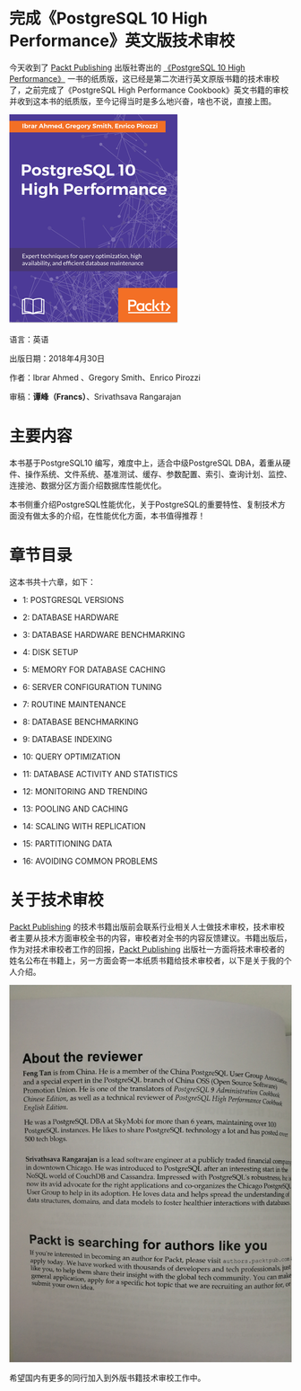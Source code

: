 ﻿完成《PostgreSQL 10 High Performance》英文版技术审校
====================

今天收到了 [Packt Publishing][1] 出版社寄出的 [《PostgreSQL 10 High Performance》][2] 一书的纸质版，这已经是第二次进行英文原版书籍的技术审校了，之前完成了《PostgreSQL High Performance Cookbook》英文书籍的审校并收到这本书的纸质版，至今记得当时是多么地兴奋，啥也不说，直接上图。

![alt text](/picture/PostgreSQL10_High_Performance.png )

语言：英语

出版日期：2018年4月30日

作者：Ibrar Ahmed 、Gregory Smith、Enrico Pirozzi 

审稿：**谭峰（Francs）**、Srivathsava Rangarajan


# 主要内容

本书基于PostgreSQL10 编写，难度中上，适合中级PostgreSQL DBA，着重从硬件、操作系统、文件系统、基准测试、缓存、参数配置、索引、查询计划、监控、连接池、数据分区方面介绍数据库性能优化。

本书侧重介绍PostgreSQL性能优化，关于PostgreSQL的重要特性、复制技术方面没有做太多的介绍，在性能优化方面，本书值得推荐！

# 章节目录

这本书共十六章，如下：

* 1: POSTGRESQL VERSIONS

* 2: DATABASE HARDWARE

* 3: DATABASE HARDWARE BENCHMARKING

* 4: DISK SETUP

* 5: MEMORY FOR DATABASE CACHING

* 6: SERVER CONFIGURATION TUNING

* 7: ROUTINE MAINTENANCE

* 8: DATABASE BENCHMARKING

* 9: DATABASE INDEXING

* 10: QUERY OPTIMIZATION

* 11: DATABASE ACTIVITY AND STATISTICS

* 12: MONITORING AND TRENDING

* 13: POOLING AND CACHING

* 14: SCALING WITH REPLICATION

* 15: PARTITIONING DATA

* 16: AVOIDING COMMON PROBLEMS


# 关于技术审校

[Packt Publishing][1] 的技术书籍出版前会联系行业相关人士做技术审校，技术审校者主要从技术方面审校全书的内容，审校者对全书的内容反馈建议。书籍出版后，作为对技术审校者工作的回报，[Packt Publishing][1] 出版社一方面将技术审校者的姓名公布在书籍上，另一方面会寄一本纸质书籍给技术审校者，以下是关于我的个人介绍。

![alt text](/picture/reveiew_good.jpg )

希望国内有更多的同行加入到外版书籍技术审校工作中。

[1]:https://www.packtpub.com/
[2]:https://github.com/francs/PostgreSQL/blob/master/%E3%80%8APostgreSQL%20High%20Performance%20Cookbook%E3%80%8B.md
